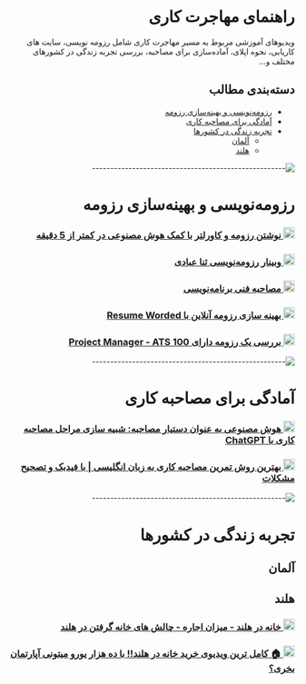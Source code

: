 <div dir="rtl"  markdown="1" align="right">

# راهنمای مهاجرت کاری

ویدیوهای آموزشی مربوط به مسیر مهاجرت کاری شامل رزومه نویسی، سایت های کاریابی، نحوه اپلای، آماده‌سازی برای مصاحبه، بررسی
تجربه زندگی در کشورهای مختلف و...

## دسته‌بندی مطالب

- [رزومه‌نویسی و بهینه‌سازی رزومه](#رزومهنویسی-و-بهینهسازی-رزومه)
- [آمادگی برای مصاحبه کاری](#آمادگی-برای-مصاحبه-کاری)
- [تجربه زندگی در کشورها](#تجربه-زندگی-در-کشورها)
    - [آلمان](#آلمان)
    - [هلند](#هلند)

![-----------------------------------------------------](https://raw.githubusercontent.com/andreasbm/readme/master/assets/lines/rainbow.png)

# رزومه‌نویسی و بهینه‌سازی رزومه

<h3>
  <a href="https://www.youtube.com/watch?v=TB4yuYSQOwo" target="_blank">
    <img src="https://img.shields.io/youtube/views/TB4yuYSQOwo?style=for-the-badge&logo=youtube&label=" alt="YouTube Views" height="20" />
    نوشتن رزومه و کاورلتر با کمک هوش مصنوعی در کمتر از 5 دقیقه
  </a>
</h3>

<h3>
  <a href="https://www.youtube.com/watch?v=V7fxhvoAHRY" target="_blank">
    <img src="https://img.shields.io/youtube/views/V7fxhvoAHRY?style=for-the-badge&logo=youtube&label=" alt="YouTube Views" height="20" />
    وبینار رزومه‌نویسی ثنا عبادی
  </a>
</h3>

<h3>
  <a href="https://www.youtube.com/watch?v=DPuQTefmOwA" target="_blank">
    <img src="https://img.shields.io/youtube/views/DPuQTefmOwA?style=for-the-badge&logo=youtube&label=" alt="YouTube Views" height="20" />
    مصاحبه فنی برنامه‌نویسی
  </a>
</h3>

<h3>
  <a href="https://www.youtube.com/watch?v=CFKpvANAGak" target="_blank">
    <img src="https://img.shields.io/youtube/views/CFKpvANAGak?style=for-the-badge&logo=youtube&label=" alt="YouTube Views" height="20" />
    بهینه سازی رزومه آنلاین با Resume Worded
  </a>
</h3>

<h3>
  <a href="https://www.youtube.com/watch?v=txCHsHqLyBQ" target="_blank">
    <img src="https://img.shields.io/youtube/views/txCHsHqLyBQ?style=for-the-badge&logo=youtube&label=" alt="YouTube Views" height="20" />
    بررسی یک رزومه دارای Project Manager - ATS 100

  </a>
</h3>

![-----------------------------------------------------](https://raw.githubusercontent.com/andreasbm/readme/master/assets/lines/rainbow.png)
# آمادگی برای مصاحبه کاری

<h3>
  <a href="https://www.youtube.com/watch?v=f40AbkCwcz4" target="_blank">
    <img src="https://img.shields.io/youtube/views/f40AbkCwcz4?style=for-the-badge&logo=youtube&label=" alt="YouTube Views" height="20" />
    هوش مصنوعی به عنوان دستیار مصاحبه: شبیه سازی مراحل مصاحبه کاری با ChatGPT
  </a>
</h3>
<h3>
  <a href="https://www.youtube.com/watch?v=CRe3eUrzMYg" target="_blank">
    <img src="https://img.shields.io/youtube/views/CRe3eUrzMYg?style=for-the-badge&logo=youtube&label=" alt="YouTube Views" height="20" />
    بهترین روش تمرین مصاحبه کاری به زبان انگلیسی | با فیدبک و تصحیح مشکلات
  </a>
</h3>

![-----------------------------------------------------](https://raw.githubusercontent.com/andreasbm/readme/master/assets/lines/rainbow.png)
# تجربه زندگی در کشورها

## آلمان

## هلند
<h3>
  <a href="https://www.youtube.com/watch?v=srJ7KgUCKxI" target="_blank">
    <img src="https://img.shields.io/youtube/views/srJ7KgUCKxI?style=for-the-badge&logo=youtube&label=" alt="YouTube Views" height="20" />
    خانه در هلند - میزان اجاره - چالش های خانه گرفتن در هلند
  </a>
</h3>

<h3>
  <a href="https://www.youtube.com/watch?v=bAzWJzJcymc" target="_blank">
    <img src="https://img.shields.io/youtube/views/bAzWJzJcymc?style=for-the-badge&logo=youtube&label=" alt="YouTube Views" height="20" />
    🏠 کامل ترین ویدیوی خرید خانه در هلند!! با ده هزار یورو میتونی آپارتمان بخری؟

  </a>
</h3>

</div>
